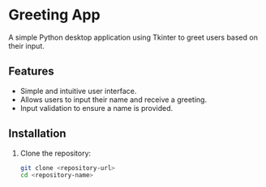 # Greeting App

A simple Python desktop application using Tkinter to greet users based on their input.

## Features

- Simple and intuitive user interface.
- Allows users to input their name and receive a greeting.
- Input validation to ensure a name is provided.

## Installation

1. Clone the repository:

   ```bash
   git clone <repository-url>
   cd <repository-name>
